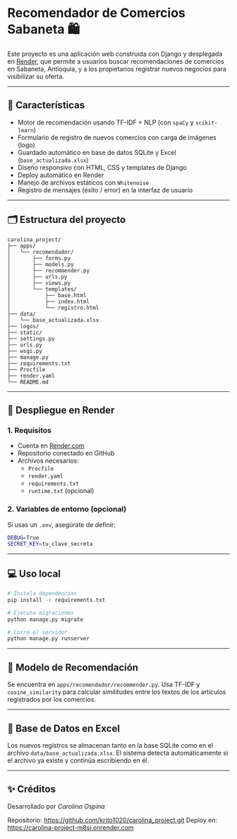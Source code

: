 # Recomendador de Comercios Sabaneta 🛍️

Este proyecto es una aplicación web construida con Django y desplegada en [Render](https://render.com), que permite a usuarios buscar recomendaciones de comercios en Sabaneta, Antioquia, y a los propietarios registrar nuevos negocios para visibilizar su oferta.

---

## 🧠 Características

- Motor de recomendación usando TF-IDF + NLP (con `spaCy` y `scikit-learn`)
- Formulario de registro de nuevos comercios con carga de imágenes (logo)
- Guardado automático en base de datos SQLite y Excel (`base_actualizada.xlsx`)
- Diseño responsivo con HTML, CSS y templates de Django
- Deploy automático en Render
- Manejo de archivos estáticos con `Whitenoise`
- Registro de mensajes (éxito / error) en la interfaz de usuario

---

## 🗂 Estructura del proyecto

```
carolina_project/
├── apps/
│   └── recomendador/
│       ├── forms.py
│       ├── models.py
│       ├── recommender.py
│       ├── urls.py
│       ├── views.py
│       └── templates/
│           ├── base.html
│           ├── index.html
│           └── registro.html
├── data/
│   └── base_actualizada.xlsx
├── logos/
├── static/
├── settings.py
├── urls.py
├── wsgi.py
├── manage.py
├── requirements.txt
├── Procfile
├── render.yaml
└── README.md
```

---

## 🚀 Despliegue en Render

### 1. Requisitos

- Cuenta en [Render.com](https://render.com)
- Repositorio conectado en GitHub
- Archivos necesarios:
  - `Procfile`
  - `render.yaml`
  - `requirements.txt`
  - `runtime.txt` (opcional)

### 2. Variables de entorno (opcional)

Si usas un `.env`, asegúrate de definir:

```bash
DEBUG=True
SECRET_KEY=tu_clave_secreta
```

---

## 💻 Uso local

```bash
# Instala dependencias
pip install -r requirements.txt

# Ejecuta migraciones
python manage.py migrate

# Corre el servidor
python manage.py runserver
```

---

## 🤖 Modelo de Recomendación

Se encuentra en `apps/recomendador/recommender.py`. Usa TF-IDF y `cosine_similarity` para calcular similitudes entre los textos de los artículos registrados por los comercios.

---

## 📂 Base de Datos en Excel

Los nuevos registros se almacenan tanto en la base SQLite como en el archivo `data/base_actualizada.xlsx`. El sistema detecta automáticamente si el archivo ya existe y continúa escribiendo en él.

---

## ✨ Créditos

Desarrollado por *Carolina Ospina*

Repositorio: https://github.com/krito1020/carolina_project.git
Deploy en: https://carolina-project-m8si.onrender.com